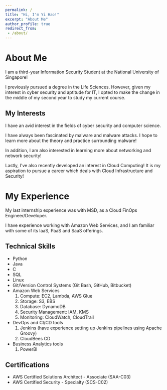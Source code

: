 ```yaml
---
permalink: /
title: "Hi, I'm Yi Hao!"
excerpt: "About Me"
author_profile: true
redirect_from:
 - /about/
---
```




# About Me
I am a third-year Information Security Student at the National University of Singapore!

I previously pursued a degree in the Life Sciences. However, given my interest in cyber security and aptitude for IT, I opted to make the change in the middle of my second year to study my current course.

## My Interests
I have an avid interest in the fields of cyber security and computer science.

I have always been fascinated by malware and malware attacks. I hope to learn more about the theory and practice surrounding malware!

In addition, I am also interested in learning more about networking and network security!

Lastly, I've also recently developed an interest in Cloud Computing! It is my aspiration to pursue a career which deals with Cloud Infrastructure and Security!

# My Experience
My last internship experience was with MSD, as a Cloud FinOps Engineer/Developer.

I have experience working with Amazon Web Services, and I am familiar with some of its IaaS, PaaS and SaaS offerings.

## Technical Skills
- Python
- Java
- C
- SQL
- Linux
- Git/Version Control Systems (Git Bash, GitHub, Bitbucket)
- Amazon Web Services
    1. Compute: EC2, Lambda, AWS Glue
    2. Storage: S3, EBS
    3. Database: DynamoDB
    4. Security Management: IAM, KMS
    5. Monitoring: CloudWatch, CloudTrail
- DevOps and CI/CD tools
    1. Jenkins (have experience setting up Jenkins pipelines using Apache Groovy)
    2. CloudBees CD
- Business Analytics tools
    1. PowerBI

## Certifications
- AWS Certified Solutions Architect - Associate (SAA-C03)
- AWS Certified Security - Specialty (SCS-C02)

